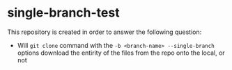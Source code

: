 # single-branch-test
This repository is created in order to answer the following question:
- Will ``git clone`` command with the ``-b <branch-name> --single-branch`` options download the entirity of the files from the repo onto the local, or not
